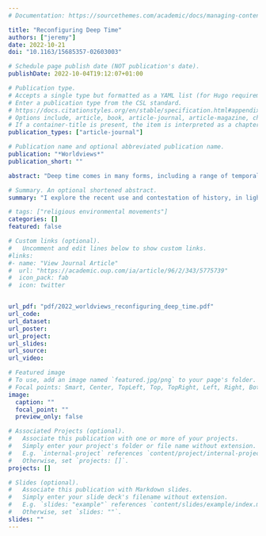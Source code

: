 ```yaml
---
# Documentation: https://sourcethemes.com/academic/docs/managing-content/

title: "Reconfiguring Deep Time"
authors: ["jeremy"]
date: 2022-10-21
doi: "10.1163/15685357-02603003"

# Schedule page publish date (NOT publication's date).
publishDate: 2022-10-04T19:12:07+01:00

# Publication type.
# Accepts a single type but formatted as a YAML list (for Hugo requirements).
# Enter a publication type from the CSL standard.
# https://docs.citationstyles.org/en/stable/specification.html#appendix-iii-types
# Options include, article, book, article-journal, article-magazine, chapter, dataset, post, post-weblog, report
# If a container-title is present, the item is interpreted as a chapter contained within a larger report
publication_types: ["article-journal"]

# Publication name and optional abbreviated publication name.
publication: "*Worldviews*"
publication_short: ""

abstract: "Deep time comes in many forms, including a range of temporal frames, and various approaches to more ethical engagement with the biosphere. In this paper, I explore the recent use and contestation of history, in light of its legacy as a Christian theological project (from Eusebius and Bede into more recent renderings) and a potent political tool. In particular I argue for a pluralising of deep time against forms of white supremacy, and point to work in Black philosophy of history, particularly Caribbean critical thought, which offer a reframing of history, and by extension a different sort of ethical engagement with deep time."

# Summary. An optional shortened abstract.
summary: "I explore the recent use and contestation of history, in light of its legacy as a Christian theological project and a potent political tool. I argue for a pluralising of deep time against forms of white supremacy, and point to work in Black philosophy of history as a resource for deep time scholarship."

# tags: ["religious environmental movements"]
categories: []
featured: false

# Custom links (optional).
#   Uncomment and edit lines below to show custom links.
#links:
#- name: "View Journal Article"
#  url: "https://academic.oup.com/ia/article/96/2/343/5775739"
#  icon_pack: fab
#  icon: twitter


url_pdf: "pdf/2022_worldviews_reconfiguring_deep_time.pdf"
url_code:
url_dataset:
url_poster:
url_project:
url_slides:
url_source:
url_video:

# Featured image
# To use, add an image named `featured.jpg/png` to your page's folder. 
# Focal points: Smart, Center, TopLeft, Top, TopRight, Left, Right, BottomLeft, Bottom, BottomRight.
image:
  caption: ""
  focal_point: ""
  preview_only: false

# Associated Projects (optional).
#   Associate this publication with one or more of your projects.
#   Simply enter your project's folder or file name without extension.
#   E.g. `internal-project` references `content/project/internal-project/index.md`.
#   Otherwise, set `projects: []`.
projects: []

# Slides (optional).
#   Associate this publication with Markdown slides.
#   Simply enter your slide deck's filename without extension.
#   E.g. `slides: "example"` references `content/slides/example/index.md`.
#   Otherwise, set `slides: ""`.
slides: ""
---
```

